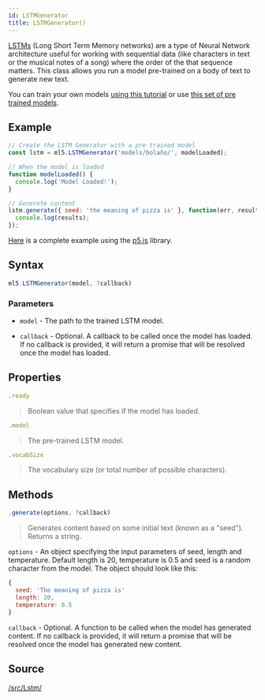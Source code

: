 ```yaml
---
id: LSTMGenerator
title: LSTMGenerator()
---
```


[LSTMs](https://colah.github.io/posts/2015-08-Understanding-LSTMs/) (Long Short Term Memory networks) are a type of Neural Network architecture useful for working with sequential data (like characters in text or the musical notes of a song) where the order of the that sequence matters. This class allows you run a model pre-trained on a body of text to generate new text.

You can train your own models [using this tutorial](/docs/training-lstm) or use [this set of pre trained models](https://github.com/ml5js/ml5-data-and-training/tree/master/models/lstm).

## Example

```javascript
// Create the LSTM Generator with a pre trained model
const lstm = ml5.LSTMGenerator('models/bolaño/', modelLoaded);

// When the model is loaded
function modelLoaded() {
  console.log('Model Loaded!');
}

// Generete content
lstm.generate({ seed: 'the meaning of pizza is' }, function(err, results){
  console.log(results);
});
```

[Here](https://github.com/ml5js/ml5-examples/blob/master/p5js/LSTM_Text/sketch.js) is a complete example using the [p5.js](https://p5js.org) library.

## Syntax

  ```javascript
  ml5.LSTMGenerator(model, ?callback)
  ```

### Parameters
  - `model` - The path to the trained LSTM model.

  - `callback` - Optional. A callback to be called once the model has loaded. If no callback is provided, it will return a promise that will be resolved once the model has loaded.

## Properties

  ```javascript
  .ready
  ```
  > Boolean value that specifies if the model has loaded.

  ```javascript
  .model
  ```
  > The pre-trained LSTM model.

  ```javascript
  .vocabSize
  ```
  > The vocabulary size (or total number of possible characters).

## Methods

  ```javascript
  .generate(options, ?callback)
  ```
  > Generates content based on some initial text (known as a "seed"). Returns a string.

  `options` -  An object specifying the input parameters of seed, length and temperature. Default length is 20, temperature is 0.5 and seed is a random character from the model. The object should look like this:
  ```javascript
  {
    seed: 'The meaning of pizza is'
    length: 20,
    temperature: 0.5
  }
  ```

  `callback` - Optional. A function to be called when the model has generated content. If no callback is provided, it will return a promise that will be resolved once the model has generated new content.

## Source

[/src/Lstm/](https://github.com/ml5js/ml5-library/tree/master/src/LSTM)
